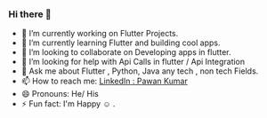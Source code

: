 ### Hi there 👋

- 🔭 I’m currently working on Flutter Projects.
- 🌱 I’m currently learning Flutter and building cool apps.
- 👯 I’m looking to collaborate on Developing apps in flutter.
- 🤔 I’m looking for help with Api Calls in flutter / Api Integration
- 💬 Ask me about Flutter , Python, Java any tech , non tech Fields.
- 📫 How to reach me: [LinkedIn : Pawan Kumar](https://www.linkedin.com/in/pawan-k-9490581b5/)
- 😄 Pronouns: He/ His
- ⚡ Fun fact: I'm Happy ☺ .

